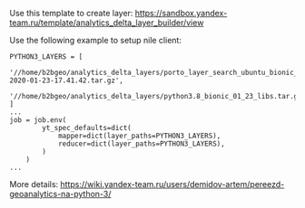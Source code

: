 Use this template to create layer: https://sandbox.yandex-team.ru/template/analytics_delta_layer_builder/view

Use the following example to setup nile client:
```
PYTHON3_LAYERS = [
    '//home/b2bgeo/analytics_delta_layers/porto_layer_search_ubuntu_bionic_app-2020-01-23-17.41.42.tar.gz',
    '//home/b2bgeo/analytics_delta_layers/python3.8_bionic_01_23_libs.tar.gz',
]
...
job = job.env(
        yt_spec_defaults=dict(
            mapper=dict(layer_paths=PYTHON3_LAYERS),
            reducer=dict(layer_paths=PYTHON3_LAYERS),
        )
    )
...
```

More details: https://wiki.yandex-team.ru/users/demidov-artem/pereezd-geoanalytics-na-python-3/

